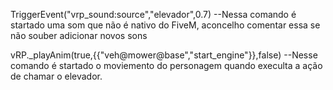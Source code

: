 TriggerEvent("vrp_sound:source","elevador",0.7)  --Nessa comando é startado uma som que não é nativo do FiveM, aconcelho comentar essa se não souber adicionar novos sons

vRP._playAnim(true,{{"veh@mower@base","start_engine"}},false) --Nesse comando é startado o moviemento do personagem quando execulta a ação de chamar o elevador.
